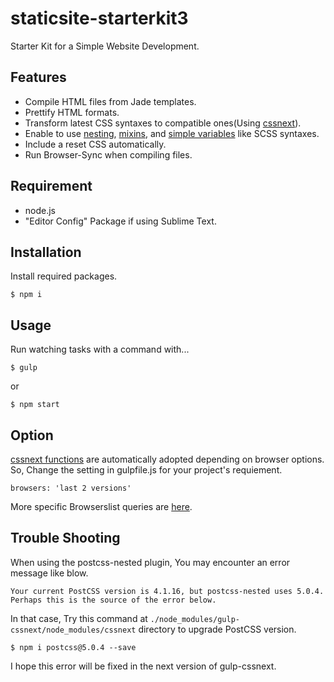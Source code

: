# staticsite-starterkit3
Starter Kit for a Simple Website Development.

## Features

- Compile HTML files from Jade templates.
- Prettify HTML formats.
- Transform latest CSS syntaxes to compatible ones(Using [cssnext](http://cssnext.io/)).
- Enable to use [nesting](https://github.com/postcss/postcss-nested), [mixins](https://github.com/postcss/postcss-mixins), and [simple variables](https://github.com/postcss/postcss-simple-vars) like SCSS syntaxes.
- Include a reset CSS automatically.
- Run Browser-Sync when compiling files.

## Requirement

- node.js
- "Editor Config" Package if using Sublime Text.

## Installation

Install required packages.

```
$ npm i
```

## Usage

Run watching tasks with a command with...

```
$ gulp
```

or

```
$ npm start
```

## Option

[cssnext functions](http://cssnext.io/features/) are automatically adopted depending on browser options.  
So, Change the setting in gulpfile.js for your project's requiement.

```
browsers: 'last 2 versions'
```

More specific Browserslist queries are [here](https://github.com/ai/browserslist#queries).

## Trouble Shooting

When using the postcss-nested plugin, You may encounter an error message like blow.

```
Your current PostCSS version is 4.1.16, but postcss-nested uses 5.0.4. Perhaps this is the source of the error below.
```

In that case, Try this command at `./node_modules/gulp-cssnext/node_modules/cssnext` directory to upgrade PostCSS version.

```
$ npm i postcss@5.0.4 --save
```

I hope this error will be fixed in the next version of gulp-cssnext.
